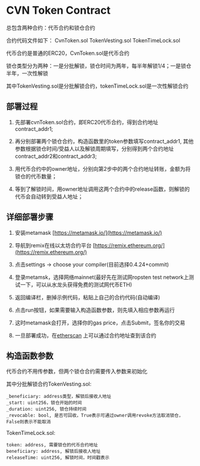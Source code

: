 
# CVN Token Contract

总包含两种合约：代币合约和锁仓合约

合约代码文件如下：
CvnToken.sol
TokenVesting.sol
TokenTimeLock.sol

代币合约是普通的ERC20，CvnToken.sol是代币合约

锁仓类型分为两种：一是分批解锁，锁仓时间为两年，每半年解锁1/4；一是锁仓半年，一次性解锁

其中TokenVesting.sol是分批解锁合约，tokenTimeLock.sol是一次性解锁合约


## 部署过程

1. 先部署cvnToken.sol合约，即ERC20代币合约，得到合约地址contract_addr1;

2. 再分别部署两个锁仓合约，构造函数里的token参数填写contract_addr1, 其他参数根据锁仓时间/受益人以及解锁周期填写，分别得到两个合约地址contract_addr2和contract_addr3;

3. 用代币合约中的owner地址，分别向第2步中的两个合约地址转账，金额为将锁仓的代币数量；

4. 等到了解锁时间，用owner地址调用这两个合约中的release函数，则解锁的代币会自动转到受益人地址；


## 详细部署步骤

1. 安装metamask [https://metamask.io/](https://metamask.io/)

2. 导航到remix在线以太坊合约平台 [https://remix.ethereum.org/](https://remix.ethereum.org/)

3. 点击settings -> choose your compiler(目前选择0.4.24+commit)

4. 登录metamsk，选择网络mainnet(最好先在测试网ropsten test network上测试一下，可以从水龙头获得免费的测试网代币ETH)

5. 返回编译栏，删掉示例代码，粘贴上自己的合约代码(自动编译)

6. 点击run按钮，如果需要输入构造函数参数，则先填入相应参数再运行

7. 这时metamask会打开，选择你的gas price，点击Submit，签名你的交易

8. 一旦部署成功，在[etherscan](https://etherscan.io/) 上可以通过合约地址查到该合约


## 构造函数参数

代币合约不用传参数，但两个锁仓合约需要传入参数来初始化

其中分批解锁合约TokenVesting.sol:
```
_beneficiary: address类型，解锁后接收人地址
_start: uint256，锁仓开始的时间
_duration: uint256, 锁仓持续时间
_revocable: bool, 是否可回收，True表示可通过owner调用revoke方法取消锁仓，False则表示不能取消
```

TokenTimeLock.sol: 
```
token: address, 需要锁仓的代币合约地址
beneficiary: address, 解锁后接收人地址
releaseTime: uint256, 解锁时间，时间戳表示
```

